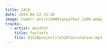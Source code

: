 ```yaml
---
title: CACA
date: 2025-04-22 15:26
image: tumblr_mnlrxiVHmK1qzpy7ko2_1280.webp
tracks:
  - artist: dezdfef
    title: fezfzefz
    file: 01%20projectile%20fascination.mp3
---
```


